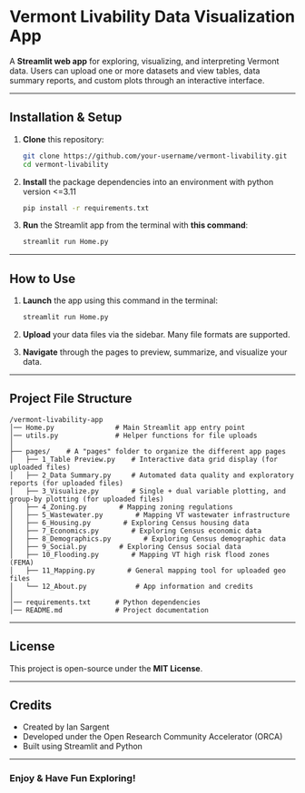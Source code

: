 # Vermont Livability Data Visualization App

A **Streamlit web app** for exploring, visualizing, and interpreting Vermont data. Users can upload one or more datasets and view tables, data summary reports, and custom plots through an interactive interface.

---


## Installation & Setup

1. **Clone** this repository:

   ```sh
   git clone https://github.com/your-username/vermont-livability.git
   cd vermont-livability
   ```

3. **Install** the package dependencies into an environment with python version <=3.11

   ```sh
   pip install -r requirements.txt
   ```

4. **Run** the Streamlit app from the terminal with **this command**:

   ```sh
   streamlit run Home.py
   ```

---


## How to Use

1. **Launch** the app using this command in the terminal:

   ```sh
   streamlit run Home.py
   ```

2. **Upload** your data files via the sidebar. Many file formats are supported.
   
3. **Navigate** through the pages to preview, summarize, and visualize your data.

---

## Project File Structure

```
/vermont-livability-app
│── Home.py               # Main Streamlit app entry point
│── utils.py              # Helper functions for file uploads
│
├── pages/    # A "pages" folder to organize the different app pages
│   ├── 1_Table Preview.py    # Interactive data grid display (for uploaded files)
│   ├── 2_Data Summary.py     # Automated data quality and exploratory reports (for uploaded files)
│   ├── 3_Visualize.py        # Single + dual variable plotting, and group-by plotting (for uploaded files)
│   ├── 4_Zoning.py        # Mapping zoning regulations
│   ├── 5_Wastewater.py        # Mapping VT wastewater infrastructure
│   ├── 6_Housing.py        # Exploring Census housing data
│   ├── 7_Economics.py        # Exploring Census economic data
│   ├── 8_Demographics.py        # Exploring Census demographic data
│   ├── 9_Social.py        # Exploring Census social data
│   ├── 10_Flooding.py        # Mapping VT high risk flood zones (FEMA)
│   ├── 11_Mapping.py        # General mapping tool for uploaded geo files
│   └── 12_About.py            # App information and credits
│
│── requirements.txt      # Python dependencies
│── README.md             # Project documentation
```

---

## License

This project is open-source under the **MIT License**.

---

## Credits

- Created by Ian Sargent  
- Developed under the Open Research Community Accelerator (ORCA) 
- Built using Streamlit and Python

---

### Enjoy & Have Fun Exploring!
